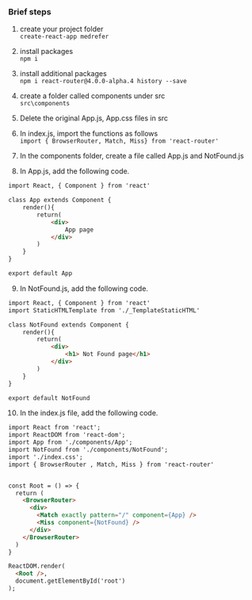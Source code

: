 ### Brief steps
1. create your project folder   
```create-react-app medrefer```

2. install packages  
```npm i```

3. install additional packages  
```npm i react-router@4.0.0-alpha.4 history --save```

4. create a folder called components under src  
```src\components```

5. Delete the original App.js, App.css files in src

6. In index.js, import the functions as follows  
```import { BrowserRouter, Match, Miss} from 'react-router'```

7. In the components folder, create a file called App.js and NotFound.js

8. In App.js, add the following code.  
```html
import React, { Component } from 'react'

class App extends Component {
    render(){
        return(
            <div> 
                App page
            </div>
        )
    }
}

export default App
```

9. In NotFound.js, add the following code.
```html
import React, { Component } from 'react'
import StaticHTMLTemplate from './_TemplateStaticHTML'

class NotFound extends Component {
    render(){
        return(
            <div> 
                <h1> Not Found page</h1>
            </div>
        )
    }
}

export default NotFound
```

10. In the index.js file, add the following code.
```html
import React from 'react';
import ReactDOM from 'react-dom';
import App from './components/App';
import NotFound from './components/NotFound';
import './index.css';
import { BrowserRouter , Match, Miss } from 'react-router'


const Root = () => {
  return (
    <BrowserRouter>
      <div>
        <Match exactly pattern="/" component={App} />  
        <Miss component={NotFound} />  
      </div>
    </BrowserRouter>
  )
}

ReactDOM.render(
  <Root />,
  document.getElementById('root')
);

```

